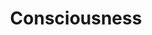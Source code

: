 ---
layout: page
title: Consciousness
description: The neuroscience of the structure of subjective experience.
img: assets/img/conscious.jpg
importance: 1
category: work
---